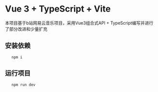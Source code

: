 # Vue 3 + TypeScript + Vite

本项目基于b站网易云音乐项目，采用Vue3组合式API + TypeScript编写并进行了部分改进和少量扩充

## 安装依赖
```
   npm i 
```
## 运行项目
```
   npm run dev
```